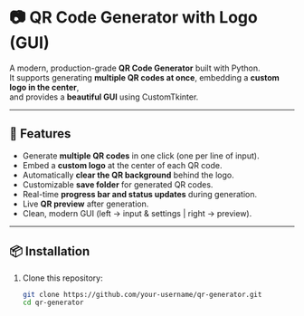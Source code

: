 # 📷 QR Code Generator with Logo (GUI)

A modern, production-grade **QR Code Generator** built with Python.  
It supports generating **multiple QR codes at once**, embedding a **custom logo in the center**,  
and provides a **beautiful GUI** using CustomTkinter.

---

## 🚀 Features
- Generate **multiple QR codes** in one click (one per line of input).
- Embed a **custom logo** at the center of each QR code.
- Automatically **clear the QR background** behind the logo.
- Customizable **save folder** for generated QR codes.
- Real-time **progress bar and status updates** during generation.
- Live **QR preview** after generation.
- Clean, modern GUI (left → input & settings | right → preview).

---

## 📦 Installation

1. Clone this repository:
   ```bash
   git clone https://github.com/your-username/qr-generator.git
   cd qr-generator
